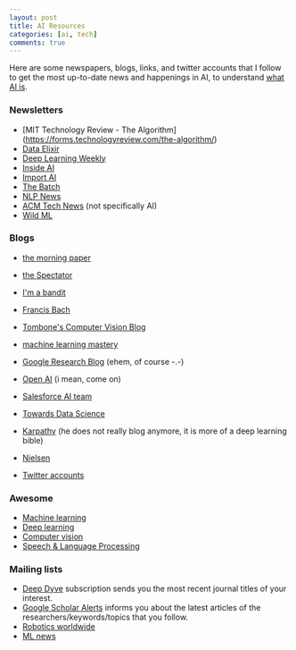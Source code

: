 ```yaml
---
layout: post
title: AI Resources 
categories: [ai, tech]
comments: true
---
```


Here are some newspapers, blogs, links, and twitter accounts that I follow to get the most up-to-date news and happenings in AI, to understand [what AI is](http://www-formal.stanford.edu/jmc/whatisai/whatisai.html).

### Newsletters

* [MIT Technology Review - The Algorithm] (https://forms.technologyreview.com/the-algorithm/)
* [Data Elixir](https://dataelixir.com)
* [Deep Learning Weekly](https://www.deeplearningweekly.com)
* [Inside AI](https://inside.com/ai?token=aLMFIzMYgiM67X_qvgKo3A)
* [Import AI](https://us13.campaign-archive.com/home/?u=67bd06787e84d73db24fb0aa5&id=6c9d98ff2c)
* [The Batch](https://www.deeplearning.ai/thebatch/)
* [NLP News](http://newsletter.ruder.io)
* [ACM Tech News](https://technews.acm.org) (not specifically AI)
* [Wild ML](https://www.getrevue.co/profile/wildml)

### Blogs

* [the morning paper](https://blog.acolyer.org)
* [the Spectator](http://blog.shakirm.com)
* [I'm a bandit](https://blogs.princeton.edu/imabandit/about-me/)
* [Francis Bach](https://francisbach.com)
* [Tombone's Computer Vision Blog](http://www.computervisionblog.com)
* [machine learning mastery](https://machinelearningmastery.com/blog/)
* [Google Research Blog](https://ai.googleblog.com) (ehem, of course -.-)
* [Open AI](https://openai.com) (i mean, come on)
* [Salesforce AI team](https://einstein.ai) 
* [Towards Data Science](https://towardsdatascience.com)
* [Karpathy](http://karpathy.github.io) (he does not really blog anymore, it is more of a deep learning bible)
* [Nielsen](http://michaelnielsen.org)

* [Twitter accounts](https://twitter.com/evinpinar/lists/ai-people)

### Awesome

* [Machine learning](https://github.com/josephmisiti/awesome-machine-learning#readme)
* [Deep learning](https://github.com/ChristosChristofidis/awesome-deep-learning#readme)
* [Computer vision](https://github.com/jbhuang0604/awesome-computer-vision#readme)
* [Speech & Language Processing](https://github.com/edobashira/speech-language-processing#readme)

### Mailing lists

* [Deep Dyve](https://www.deepdyve.com) subscription sends you the most recent journal titles of your interest.
* [Google Scholar Alerts](https://scholar.google.com) informs you about the latest articles of the researchers/keywords/topics that you follow.
* [Robotics worldwide](http://duerer.usc.edu/mailman/listinfo.cgi/robotics-worldwide)
* [ML news](ml-news@googlegroups.com)




